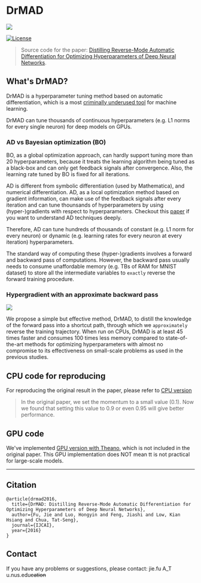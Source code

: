 # DrMAD

![](https://github.com/bigaidream-projects/drmad/blob/master/docs/shortcut.jpg)

[![License](http://img.shields.io/badge/license-MIT-brightgreen.svg?style=flat)](LICENSE)

> Source code for the paper: [Distilling Reverse-Mode Automatic Differentiation for Optimizing Hyperparameters of Deep Neural Networks](http://arxiv.org/abs/1601.00917).

## What's DrMAD?

DrMAD is a hyperparameter tuning method based on automatic differentiation, which is a most [criminally underused tool](https://justindomke.wordpress.com/2009/02/17/automatic-differentiation-the-most-criminally-underused-tool-in-the-potential-machine-learning-toolbox/) for machine learning.

DrMAD can tune thousands of continuous hyperparameters (e.g. L1 norms for every single neuron) for deep models on GPUs.

### AD vs Bayesian optimization (BO)

BO, as a global optimization approach, can hardly support tuning more than 20 hyperparameters, because it treats the learning algorithm being tuned as a black-box and can only get feedback signals after convergence. Also, the learning rate tuned by BO is fixed for all iterations.

AD is different from symbolic differentiation (used by Mathematica), and numerical differentiation. AD, as a local optimization method based on gradient information, can make use of the feedback signals after every iteration and can tune thounsands of hyperparameters by using (hyper-)gradients with respect to hyperparameters. Checkout this [paper](https://arxiv.org/abs/1502.05767) if you want to understand AD techniques deeply.

Therefore, AD can tune hundreds of thousands of constant (e.g. L1 norm for every neuron) or dynamic (e.g. learning rates for every neuron at every iteration) hyperparameters.

The standard way of computing these (hyper-)gradients involves a forward and backward pass of computations. However, the backward pass usually needs to consume unaffordable memory (e.g. TBs of RAM for MNIST dataset) to store all the intermediate variables to `exactly` reverse the forward training procedure.

### Hypergradient with an approximate backward pass

![](https://github.com/bigaidream-projects/drmad/blob/master/docs/fig.jpg)


We propose a simple but effective method, DrMAD, to distill the knowledge of the forward pass into a shortcut path, through which we `approximately` reverse the training trajectory. When run on CPUs, DrMAD is at least 45 times faster and consumes 100 times less memory compared to state-of-the-art methods for optimizing hyperparameters with almost no compromise to its effectiveness on small-scale problems as used in the previous studies. 

## CPU code for reproducing

For reproducing the original result in the paper, please refer to [CPU version](https://github.com/bigaidream-projects/drmad/tree/master/cpu_ver)

> In the original paper, we set the momentum to a small value (0.1). Now we found that setting this value to 0.9 or even 0.95 will give better performance. 

## GPU code

We've implemented [GPU version with Theano](https://github.com/bigaidream-projects/drmad/tree/master/gpu_ver), which is not included in the original paper. This GPU implementation does NOT mean tt is not practical for large-scale models. 

---

## Citation
```
@article{drmad2016,
  title={DrMAD: Distilling Reverse-Mode Automatic Differentiation for Optimizing Hyperparameters of Deep Neural Networks},
  author={Fu, Jie and Luo, Hongyin and Feng, Jiashi and Low, Kian Hsiang and Chua, Tat-Seng},
  journal={IJCAI},
  year={2016}
}

```

## Contact

If you have any problems or suggestions, please contact: jie.fu A_T u.nus.edu~~cation~~
